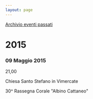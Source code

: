 ```yaml
---
layout: page
---
```


[Archivio eventi passati](..)

# 2015

### 09 Maggio 2015

21,00

Chiesa Santo Stefano in Vimercate

30^ Rassegna Corale "Albino Cattaneo"
